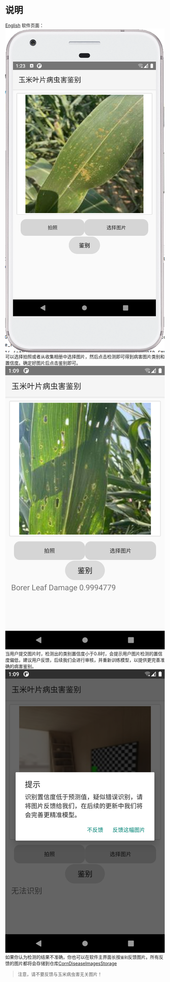 # 说明
[English](./README.md)
软件页面：
![image-20240101222025168](images/demo_CN.png)
可以选择拍照或者从收集相册中选择图片，然后点击检测即可得到病害图片类别和置信度。确定好图片后点击鉴别即可。
![image-20240101222025168](images/Identify_CN.png)
当用户提交图片时，检测出的类别置信度小于0.8时，会提示用户图片检测的置信度偏低，建议用户反馈，后续我们会进行审核，并重新训练模型，以提供更完善准确的病害鉴别。
![image-20240101222025168](images/Feedback_CN.png)
如果你认为检测的结果不准确，你也可以在软件主界面长按```鉴别```反馈图片。所有反馈的图片都将会存储到仓库[CornDiseaseImagesStorage](https://github.com/Brief-rf/CornDiseaseImagesStorage)

> 注意，请不要反馈与玉米病虫害无关图片！